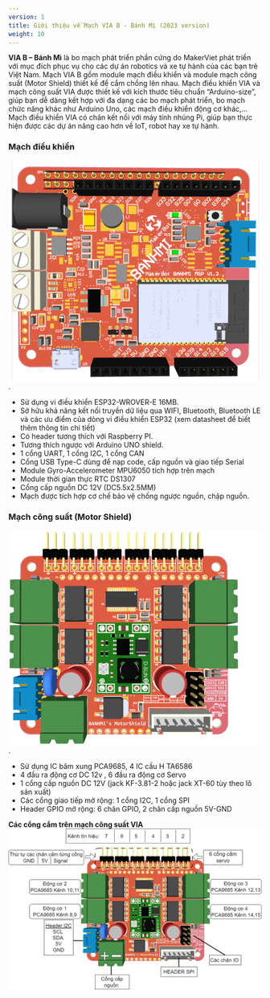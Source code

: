 ```yaml
---
version: 1
title: Giới thiệu về Mạch VIA B - Bánh Mì (2023 version)
weight: 10
---
```


**VIA B – Bánh Mì** là bo mạch phát triển phần cứng do MakerViet phát triển với mục đích phục vụ cho các dự án robotics và xe tự hành của các bạn trẻ Việt Nam. Mạch VIA B gồm module mạch điều khiển và module mạch công suất (Motor Shield) thiết kế để cắm chồng lên nhau.
Mạch điều khiển VIA và mạch công suất VIA được thiết kế với kích thước tiêu chuẩn “Arduino-size”, giúp bạn dễ dàng kết hợp với đa dạng các bo mạch phát triển, bo mạch chức năng khác như Arduino Uno, các mạch điều khiển động cơ khác,...
Mạch điều khiển VIA có chân kết nối với máy tính nhúng Pi, giúp bạn thực hiện được các dự án nâng cao hơn về IoT, robot hay xe tự hành.

### **Mạch điều khiển**

![Mạch điều khiển VIA](mach_dieu_khien.png "Mạch điều khiển VIA").

- Sử dụng vi điều khiển ESP32-WROVER-E 16MB.
- Sở hữu khả năng kết nối truyền dữ liệu qua WIFI, Bluetooth, Bluetooth LE và các ưu điểm của dòng vi điều khiển ESP32 (xem datasheet để biết thêm thông tin chi tiết)
- Có header tương thích với Raspberry PI.
- Tương thích ngược với Arduino UNO shield.
- 1 cổng UART, 1 cổng I2C, 1 cổng CAN
- Cổng USB Type-C dùng để nạp code, cấp nguồn và giao tiếp Serial
- Module Gyro-Accelerometer MPU6050 tích hợp trên mạch
- Module thời gian thực RTC DS1307
- Cổng cấp nguồn DC 12V (DC5.5x2.5MM)
- Mạch được tích hợp cơ chế bảo vệ chống ngược nguồn, chập nguồn.

### Mạch công suất (Motor Shield)

![Mạch công suất VIA](mach_cong_suat.png "Mạch công suất VIA").

- Sử dụng IC băm xung PCA9685, 4 IC cầu H TA6586
- 4 đầu ra động cơ DC 12v , 6 đầu ra động cơ Servo
- 1 cổng cấp nguồn DC 12V (jack KF-3.81-2 hoặc jack XT-60 tùy theo lô sản xuất)
- Các cổng giao tiếp mở rộng: 1 cổng I2C, 1 cổng SPI
- Header GPIO mở rộng: 6 chân GPIO, 2 chân cấp nguồn 5V-GND

**Các cổng cắm trên mạch công suất VIA**
![](via_motorshield_ports.png)